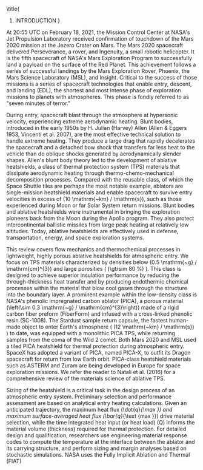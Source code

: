 \title{
1. INTRODUCTION
}

At 20:55 UTC on February 18, 2021, the Mission Control Center at NASA's Jet Propulsion Laboratory received confirmation of touchdown of the Mars 2020 mission at the Jezero Crater on Mars. The Mars 2020 spacecraft delivered Perseverance, a rover, and Ingenuity, a small robotic helicopter. It is the fifth spacecraft of NASA's Mars Exploration Program to successfully land a payload on the surface of the Red Planet. This achievement follows a series of successful landings by the Mars Exploration Rover, Phoenix, the Mars Science Laboratory (MSL), and Insight. Critical to the success of those missions is a series of spacecraft technologies that enable entry, descent, and landing (EDL), the shortest and most intense phase of exploration missions to planets with atmospheres. This phase is fondly referred to as "seven minutes of terror."

During entry, spacecraft blast through the atmosphere at hypersonic velocity, experiencing extreme aerodynamic heating. Blunt bodies, introduced in the early 1950s by H. Julian (Harvey) Allen (Allen \& Eggers 1953, Vincenti et al. 2007), are the most effective technical solution to handle extreme heating. They produce a large drag that rapidly decelerates the spacecraft and a detached bow shock that transfers far less heat to the vehicle than do oblique shocks generated by aerodynamically slender shapes. Allen's blunt body theory led to the development of ablative heatshields, a class of thermal protection system (TPS) materials that dissipate aerodynamic heating through thermo-chemo-mechanical decomposition processes. Compared with the reusable class, of which the Space Shuttle tiles are perhaps the most notable example, ablators are single-mission heatshield materials and enable spacecraft to survive entry velocities in excess of \(10 \mathrm{~km} / \mathrm{s}\), such as those experienced during Moon or far Solar System return missions. Blunt bodies and ablative heatshields were instrumental in bringing the exploration pioneers back from the Moon during the Apollo program. They also protect intercontinental ballistic missiles from large peak heating at relatively low altitudes. Today, ablative heatshields are effectively used in defense, transportation, energy, and space exploration systems.

This review covers flow mechanics and thermochemical processes in lightweight, highly porous ablative heatshields for atmospheric entry. We focus on TPS materials characterized by densities below \(0.5 \mathrm{~g} / \mathrm{cm}^{3}\) and large porosities ( \(\gtrsim 80 \%\) ). This class is designed to achieve superior insulation performance by reducing the through-thickness heat transfer and by producing endothermic chemical processes within the material that blow cool gases through the structure into the boundary layer. A prominent example within the low-density class is NASA's phenolic impregnated carbon ablator (PICA), a porous material \(\left(\sim 0.3 \mathrm{~g} / \mathrm{cm}^{3}\right)\) made of a rigid carbon fiber preform (FiberForm) and infused with a cross-linked phenolic resin (SC-1008). The Stardust sample return capsule, the fastest human-made object to enter Earth's atmosphere ( \(12 \mathrm{~km} / \mathrm{s}\) ) to date, was equipped with a monolithic PICA TPS, while returning samples from the coma of the Wild 2 comet. Both Mars 2020 and MSL used a tiled PICA heatshield for thermal protection during atmospheric entry. SpaceX has adopted a variant of PICA, named PICA-X, to outfit its Dragon spacecraft for return from low Earth orbit. PICA-class heatshield materials such as ASTERM and Zuram are being developed in Europe for space exploration missions. We refer the reader to Natali et al. (2016) for a comprehensive review of the materials science of ablative TPS.

Sizing of the heatshield is a critical task in the design process of an atmospheric entry system. Preliminary selection and performance assessment are based on analytical entry heating calculations. Given an anticipated trajectory, the maximum heat flux \(\dot{q}_{\max }\) and maximum surface-averaged heat flux \(\bar{q}_{\text {max }}\) drive material selection, while the time integrated heat input (or heat load) \(Q\) informs the material volume (thickness) required for thermal protection. For detailed design and qualification, researchers use engineering material response codes to compute the temperature at the interface between the ablator and its carrying structure, and perform sizing and margin analyses based on stochastic simulations. NASA uses the Fully Implicit Ablation and Thermal (FIAT)